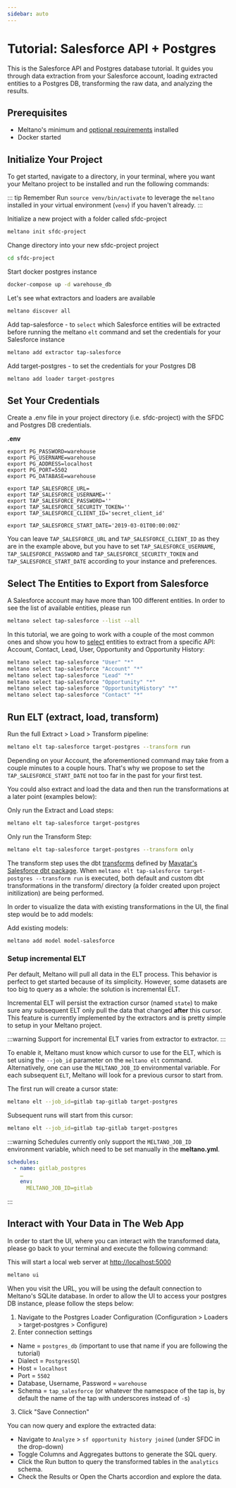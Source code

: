 ```yaml
---
sidebar: auto
---
```


# Tutorial: Salesforce API + Postgres

This is the Salesforce API and Postgres database tutorial. It guides you through data extraction from your Salesforce account, loading extracted entities to a Postgres DB, transforming the raw data, and analyzing the results.

## Prerequisites

- Meltano's minimum and [optional requirements](/docs/installation.html#requirements) installed
- Docker started

## Initialize Your Project

To get started, navigate to a directory, in your terminal, where you want your Meltano project to be installed and run the following commands:

::: tip Remember
Run `source venv/bin/activate` to leverage the `meltano` installed in your virtual environment (`venv`) if you haven't already.
:::

Initialize a new project with a folder called sfdc-project

```bash
meltano init sfdc-project
```

Change directory into your new sfdc-project project

```bash
cd sfdc-project
```

Start docker postgres instance

```bash
docker-compose up -d warehouse_db
```

Let's see what extractors and loaders are available

```bash
meltano discover all
```

Add tap-salesforce - to `select` which Salesforce entities will be extracted before running the meltano `elt` command and set the credentials for your Salesforce instance

```bash
meltano add extractor tap-salesforce
```

Add target-postgres - to set the credentials for your Postgres DB

```bash
meltano add loader target-postgres
```

## Set Your Credentials

Create a .env file in your project directory (i.e. sfdc-project) with the SFDC and Postgres DB credentials.

**.env**

```
export PG_PASSWORD=warehouse
export PG_USERNAME=warehouse
export PG_ADDRESS=localhost
export PG_PORT=5502
export PG_DATABASE=warehouse

export TAP_SALESFORCE_URL=
export TAP_SALESFORCE_USERNAME=''
export TAP_SALESFORCE_PASSWORD=''
export TAP_SALESFORCE_SECURITY_TOKEN=''
export TAP_SALESFORCE_CLIENT_ID='secret_client_id'

export TAP_SALESFORCE_START_DATE='2019-03-01T00:00:00Z'
```

You can leave `TAP_SALESFORCE_URL` and `TAP_SALESFORCE_CLIENT_ID` as they are in the example above, but you have to set `TAP_SALESFORCE_USERNAME`, `TAP_SALESFORCE_PASSWORD` and `TAP_SALESFORCE_SECURITY_TOKEN` and `TAP_SALESFORCE_START_DATE` according to your instance and preferences.

## Select The Entities to Export from Salesforce

A Salesforce account may have more than 100 different entities. In order to see the list of available entities, please run

```bash
meltano select tap-salesforce --list --all
```

In this tutorial, we are going to work with a couple of the most common ones and show you how to [select](/docs/command-line-interface.html#select) entities to extract from a specific API: Account, Contact, Lead, User, Opportunity and Opportunity History:

```bash
meltano select tap-salesforce "User" "*"
meltano select tap-salesforce "Account" "*"
meltano select tap-salesforce "Lead" "*"
meltano select tap-salesforce "Opportunity" "*"
meltano select tap-salesforce "OpportunityHistory" "*"
meltano select tap-salesforce "Contact" "*"
```

## Run ELT (extract, load, transform)

Run the full Extract > Load > Transform pipeline:

```bash
meltano elt tap-salesforce target-postgres --transform run
```

Depending on your Account, the aforementioned command may take from a couple minutes to a couple hours. That's why we propose to set the `TAP_SALESFORCE_START_DATE` not too far in the past for your first test.

You could also extract and load the data and then run the transformations at a later point (examples below):

Only run the Extract and Load steps:

```bash
meltano elt tap-salesforce target-postgres
```

Only run the Transform Step:

```bash
meltano elt tap-salesforce target-postgres --transform only
```

The transform step uses the dbt [transforms](/docs/command-line-interface.html#transform) defined by [Mavatar's Salesforce dbt package](https://gitlab.com/meltano/dbt-tap-salesforce).
When `meltano elt tap-salesforce target-postgres --transform run` is executed, both default and custom dbt transformations in the transform/ directory (a folder created upon project initilization) are being performed.

In order to visualize the data with existing transformations in the UI, the final step would be to add models:

Add existing models:

```bash
meltano add model model-salesforce
```

### Setup incremental ELT

Per default, Meltano will pull all data in the ELT process. This behavior is perfect to get started because of its simplicity. However, some datasets are too big to query as a whole: the solution is incremental ELT.

Incremental ELT will persist the extraction cursor (named `state`) to make sure any subsequent ELT only pull the data that changed **after** this cursor. This feature is currently implemented by the extractors and is pretty simple to setup in your Meltano project.

:::warning
Support for incremental ELT varies from extractor to extractor.
:::

To enable it, Meltano must know which cursor to use for the ELT, which is set using the `--job_id` parameter on the `meltano elt` command.
Alternatively, one can use the `MELTANO_JOB_ID` environmental variable. For each subsequent `ELT`, Meltano will look for a previous cursor to start from.

The first run will create a cursor state:

```bash
meltano elt --job_id=gitlab tap-gitlab target-postgres
```

Subsequent runs will start from this cursor:

```bash
meltano elt --job_id=gitlab tap-gitlab target-postgres
```

:::warning
Schedules currently only support the `MELTANO_JOB_ID` environment variable, which need to be set manually in the **meltano.yml**.

```yaml
schedules:
  - name: gitlab_postgres
    …
    env:
      MELTANO_JOB_ID=gitlab
```

:::

## Interact with Your Data in The Web App

In order to start the UI, where you can interact with the transformed data, please go back to your terminal and execute the following command:

This will start a local web server at [http://localhost:5000](http://localhost:5000)

```bash
meltano ui
```

When you visit the URL, you will be using the default connection to Meltano's SQLite database. In order to allow the UI to access your postgres DB instance, please follow the steps below:

1. Navigate to the Postgres Loader Configuration (Configuration > Loaders > target-postgres > Configure)
2. Enter connection settings

- Name = `postgres_db` (important to use that name if you are following the tutorial)
- Dialect = `PostgresSQl`
- Host = `localhost`
- Port = `5502`
- Database, Username, Password = `warehouse`
- Schema = `tap_salesforce` (or whatever the namespace of the tap is, by default the name of the tap with underscores instead of `-`s)

3. Click "Save Connection"

You can now query and explore the extracted data:

- Navigate to `Analyze` > `sf opportunity history joined` (under SFDC in the drop-down)
- Toggle Columns and Aggregates buttons to generate the SQL query.
- Click the Run button to query the transformed tables in the `analytics` schema.
- Check the Results or Open the Charts accordion and explore the data.

